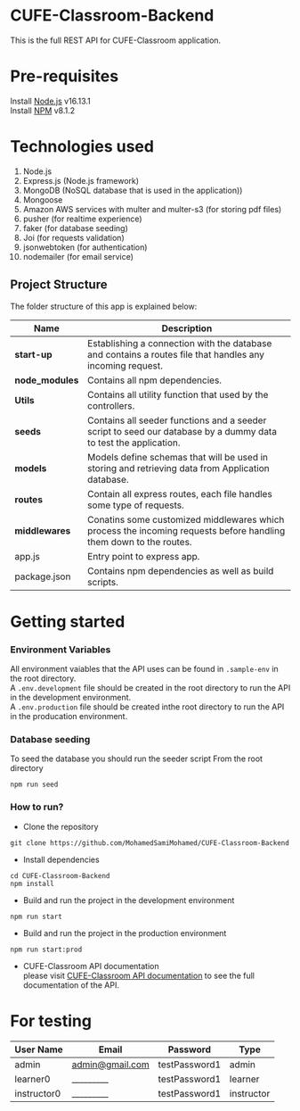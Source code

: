 # CUFE-Classroom-Backend
This is the full REST API for CUFE-Classroom application.
# Pre-requisites
Install [Node.js](https://nodejs.org/en/) v16.13.1</br>
Install [NPM](https://docs.npmjs.com/downloading-and-installing-node-js-and-npm) v8.1.2

# Technologies used
1. Node.js
2. Express.js (Node.js framework)
3. MongoDB (NoSQL database that is used in the application))
4. Mongoose
5. Amazon AWS services with multer and multer-s3 (for storing pdf files)
6. pusher (for realtime experience) 
7. faker  (for database seeding)
8. Joi    (for requests validation)
9. jsonwebtoken (for authentication)
10. nodemailer  (for email service)

## Project Structure
The folder structure of this app is explained below:

| Name | Description |
| ------------------------ | --------------------------------------------------------------------------------------------- |
| **start-up**                 | Establishing a connection with the database and contains a routes file that handles any incoming request.  |
| **node_modules**         | Contains all  npm dependencies.                                                          |
| **Utils**                  | Contains  all utility function that used by the controllers.                        |
| **seeds**        | Contains all seeder functions and a seeder script to seed our database by a dummy data to test the application.
| **models**      | Models define schemas that will be used in storing and retrieving data from Application database.  |
| **routes**              | Contain all express routes, each file handles some type of requests.  
| **middlewares**      | Conatins some customized middlewares which process the incoming requests before handling them down to the routes.
| app.js         | Entry point to express app.                                                               |
| package.json             | Contains npm dependencies as well as build scripts. |


# Getting started
### Environment Variables
All environment vaiables that the API uses can be found in `.sample-env` in the root directory.</br>
A `.env.development` file should be created in the root directory to run the API in the development environment.</br>
A `.env.production` file should be created inthe root directory to run the API in the producation environment.
### Database seeding
To seed the database you should run the seeder script From the root directory
```
npm run seed
```
### How to run?
- Clone the repository
```
git clone https://github.com/MohamedSamiMohamed/CUFE-Classroom-Backend
```
- Install dependencies
```
cd CUFE-Classroom-Backend
npm install
```
- Build and run the project in the development environment  
```
npm run start
```
- Build and run the project in the production environment  
```
npm run start:prod
```
- CUFE-Classroom API documentation</br>
please visit [CUFE-Classroom API documentation](https://documenter.getpostman.com/view/10485677/UVR7LUMB#intro) to see the full documentation of the API.
# For testing
|User Name    | Email             | Password      |   Type     | 
|---------    | ----------------- | ------------- | ---------- |
| admin       | admin@gmail.com   | testPassword1 | admin      |   
| learner0    |    _________      | testPassword1 | learner    |
| instructor0 |    _________      | testPassword1 | instructor |
